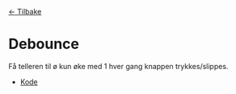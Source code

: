 [<- Tilbake](/README.md)

# Debounce

Få telleren til ø kun øke med 1 hver gang knappen trykkes/slippes.
- [Kode](problem/problem.ino)

